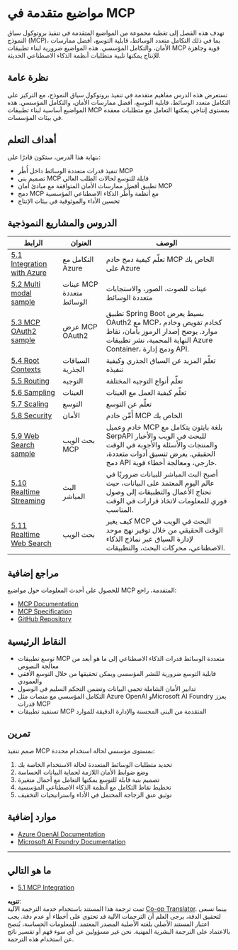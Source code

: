 <!--
CO_OP_TRANSLATOR_METADATA:
{
  "original_hash": "b1cffc51b82049ac3d5e88db0ff4a0a1",
  "translation_date": "2025-06-12T23:03:14+00:00",
  "source_file": "05-AdvancedTopics/README.md",
  "language_code": "ar"
}
-->
# مواضيع متقدمة في MCP

تهدف هذه الفصل إلى تغطية مجموعة من المواضيع المتقدمة في تنفيذ بروتوكول سياق النموذج (MCP)، بما في ذلك التكامل متعدد الوسائط، قابلية التوسع، أفضل ممارسات الأمان، والتكامل المؤسسي. هذه المواضيع ضرورية لبناء تطبيقات MCP قوية وجاهزة للإنتاج يمكنها تلبية متطلبات أنظمة الذكاء الاصطناعي الحديثة.

## نظرة عامة

تستعرض هذه الدرس مفاهيم متقدمة في تنفيذ بروتوكول سياق النموذج، مع التركيز على التكامل متعدد الوسائط، قابلية التوسع، أفضل ممارسات الأمان، والتكامل المؤسسي. هذه المواضيع أساسية لبناء تطبيقات MCP بمستوى إنتاجي يمكنها التعامل مع متطلبات معقدة في بيئات المؤسسات.

## أهداف التعلم

بنهاية هذا الدرس، ستكون قادرًا على:

- تنفيذ قدرات متعددة الوسائط داخل أُطُر MCP  
- تصميم بنى MCP قابلة للتوسع لحالات الطلب العالي  
- تطبيق أفضل ممارسات الأمان المتوافقة مع مبادئ أمان MCP  
- دمج MCP مع أنظمة وأُطُر الذكاء الاصطناعي المؤسسية  
- تحسين الأداء والموثوقية في بيئات الإنتاج  

## الدروس والمشاريع النموذجية

| الرابط | العنوان | الوصف |
|------|-------|-------------|
| [5.1 Integration with Azure](./mcp-integration/README.md) | التكامل مع Azure | تعلّم كيفية دمج خادم MCP الخاص بك على Azure |
| [5.2 Multi modal sample](./mcp-multi-modality/README.md) | عينات MCP متعددة الوسائط | عينات للصوت، الصور، والاستجابات متعددة الوسائط |
| [5.3 MCP OAuth2 sample](../../../05-AdvancedTopics/mcp-oauth2-demo) | عرض MCP OAuth2 | تطبيق Spring Boot بسيط يعرض OAuth2 مع MCP، كخادم تفويض وخادم موارد. يوضح إصدار الرموز بأمان، نقاط النهاية المحمية، نشر تطبيقات Azure Container، ودمج إدارة API. |
| [5.4 Root Contexts](./mcp-root-contexts/README.md) | السياقات الجذرية | تعلّم المزيد عن السياق الجذري وكيفية تنفيذه |
| [5.5 Routing](./mcp-routing/README.md) | التوجيه | تعلّم أنواع التوجيه المختلفة |
| [5.6 Sampling](./mcp-sampling/README.md) | العينات | تعلّم كيفية العمل مع العينات |
| [5.7 Scaling](./mcp-scaling/README.md) | التوسع | تعلّم عن التوسع |
| [5.8 Security](./mcp-security/README.md) | الأمان | أَمِّن خادم MCP الخاص بك |
| [5.9 Web Search sample](./web-search-mcp/README.md) | بحث الويب MCP | خادم وعميل MCP بلغة بايثون يتكامل مع SerpAPI للبحث في الويب والأخبار والمنتجات والأسئلة والأجوبة في الوقت الحقيقي. يعرض تنسيق أدوات متعددة، دمج API خارجي، ومعالجة أخطاء قوية. |
| [5.10 Realtime Streaming](./mcp-realtimestreaming/README.md) | البث المباشر | أصبح البث المباشر للبيانات ضروريًا في عالم اليوم المعتمد على البيانات، حيث تحتاج الأعمال والتطبيقات إلى وصول فوري للمعلومات لاتخاذ قرارات في الوقت المناسب. |
| [5.11 Realtime Web Search](./mcp-realtimesearch/README.md) | بحث الويب | كيف يغير MCP البحث في الويب في الوقت الحقيقي من خلال توفير نهج موحد لإدارة السياق عبر نماذج الذكاء الاصطناعي، محركات البحث، والتطبيقات. |

## مراجع إضافية

للحصول على أحدث المعلومات حول مواضيع MCP المتقدمة، راجع:
- [MCP Documentation](https://modelcontextprotocol.io/)
- [MCP Specification](https://spec.modelcontextprotocol.io/)
- [GitHub Repository](https://github.com/modelcontextprotocol)

## النقاط الرئيسية

- توسع تطبيقات MCP متعددة الوسائط قدرات الذكاء الاصطناعي إلى ما هو أبعد من معالجة النصوص  
- قابلية التوسع ضرورية للنشر المؤسسي ويمكن تحقيقها من خلال التوسع الأفقي والعمودي  
- تدابير الأمان الشاملة تحمي البيانات وتضمن التحكم السليم في الوصول  
- التكامل المؤسسي مع منصات مثل Azure OpenAI وMicrosoft AI Foundry يعزز قدرات MCP  
- تستفيد تطبيقات MCP المتقدمة من البنى المحسنة والإدارة الدقيقة للموارد  

## تمرين

صمم تنفيذ MCP بمستوى مؤسسي لحالة استخدام محددة:

1. تحديد متطلبات الوسائط المتعددة لحالة الاستخدام الخاصة بك  
2. وضع ضوابط الأمان اللازمة لحماية البيانات الحساسة  
3. تصميم بنية قابلة للتوسع يمكنها التعامل مع أحمال متغيرة  
4. تخطيط نقاط التكامل مع أنظمة الذكاء الاصطناعي المؤسسية  
5. توثيق عنق الزجاجة المحتمل في الأداء واستراتيجيات التخفيف  

## موارد إضافية

- [Azure OpenAI Documentation](https://learn.microsoft.com/en-us/azure/ai-services/openai/)
- [Microsoft AI Foundry Documentation](https://learn.microsoft.com/en-us/ai-services/)

---

## ما هو التالي

- [5.1 MCP Integration](./mcp-integration/README.md)

**تنويه**:  
تمت ترجمة هذا المستند باستخدام خدمة الترجمة الآلية [Co-op Translator](https://github.com/Azure/co-op-translator). بينما نسعى لتحقيق الدقة، يرجى العلم أن الترجمات الآلية قد تحتوي على أخطاء أو عدم دقة. يجب اعتبار المستند الأصلي بلغته الأصلية المصدر المعتمد. للمعلومات الحساسة، يُنصح بالاعتماد على الترجمة البشرية المهنية. نحن غير مسؤولين عن أي سوء فهم أو تفسير ناتج عن استخدام هذه الترجمة.